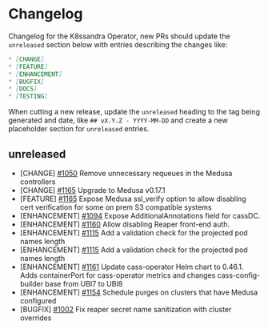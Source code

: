 # Changelog

Changelog for the K8ssandra Operator, new PRs should update the `unreleased` section below with entries describing the changes like:

```markdown
* [CHANGE]
* [FEATURE]
* [ENHANCEMENT]
* [BUGFIX]
* [DOCS]
* [TESTING]
```

When cutting a new release, update the `unreleased` heading to the tag being generated and date, like `## vX.Y.Z - YYYY-MM-DD` and create a new placeholder section for  `unreleased` entries.

## unreleased
* [CHANGE] [#1050](https://github.com/k8ssandra/k8ssandra-operator/issues/1050) Remove unnecessary requeues in the Medusa controllers
* [CHANGE] [#1165](https://github.com/k8ssandra/k8ssandra-operator/issues/1165) Upgrade to Medusa v0.17.1
* [FEATURE] [#1165](https://github.com/k8ssandra/k8ssandra-operator/issues/1165) Expose Medusa ssl_verify option to allow disabling cert verification for some on prem S3 compatible systems
* [ENHANCEMENT] [#1094](https://github.com/k8ssandra/k8ssandra-operator/issues/1094) Expose AdditionalAnnotations field for cassDC.
* [ENHANCEMENT] [#1160](https://github.com/k8ssandra/k8ssandra-operator/issues/1160) Allow disabling Reaper front-end auth.
* [ENHANCEMENT] [#1115](https://github.com/k8ssandra/k8ssandra-operator/issues/1115) Add a validation check for the projected pod names length
* [ENHANCEMENT] [#1115](https://github.com/k8ssandra/k8ssandra-operator/issues/1115) Add a validation check for the projected pod names length
* [ENHANCEMENT] [#1161](https://github.com/k8ssandra/k8ssandra-operator/issues/1161) Update cass-operator Helm chart to 0.46.1. Adds containerPort for cass-operator metrics and changes cass-config-builder base from UBI7 to UBI8
* [ENHANCEMENT] [#1154](https://github.com/k8ssandra/k8ssandra-operator/issues/1154) Schedule purges on clusters that have Medusa configured
* [BUGFIX] [#1002](https://github.com/k8ssandra/k8ssandra-operator/issues/1002) Fix reaper secret name sanitization with cluster overrides